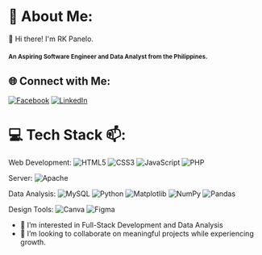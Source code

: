 # 💫 About Me:
👋 Hi there! I'm RK Panelo.

<h4 align="left"><sub>An Aspiring Software Engineer and Data Analyst from the Philippines.</sub></h4>

## 🌐 Connect with Me:
[![Facebook](https://img.shields.io/badge/Facebook-%231877F2.svg?logo=Facebook&logoColor=white)](https://facebook.com/rkpanelo) 
[![LinkedIn](https://img.shields.io/badge/LinkedIn-%230077B5.svg?logo=linkedin&logoColor=white)](https://linkedin.com/in/rei-kristian-panelo) 


# 💻 Tech Stack 📫:
Web Development:
![HTML5](https://img.shields.io/badge/html5-%23E34F26.svg?style=plastic&logo=html5&logoColor=white) ![CSS3](https://img.shields.io/badge/css3-%231572B6.svg?style=plastic&logo=css3&logoColor=white) ![JavaScript](https://img.shields.io/badge/javascript-%23323330.svg?style=plastic&logo=javascript&logoColor=%23F7DF1E) ![PHP](https://img.shields.io/badge/php-%23777BB4.svg?style=plastic&logo=php&logoColor=white) 

Server:
![Apache](https://img.shields.io/badge/apache-%23D42029.svg?style=plastic&logo=apache&logoColor=white) 

Data Analysis: 
![MySQL](https://img.shields.io/badge/mysql-4479A1.svg?style=plastic&logo=mysql&logoColor=white) ![Python](https://img.shields.io/badge/python-3670A0?style=plastic&logo=python&logoColor=ffdd54) ![Matplotlib](https://img.shields.io/badge/Matplotlib-%23ffffff.svg?style=plastic&logo=Matplotlib&logoColor=black) ![NumPy](https://img.shields.io/badge/numpy-%23013243.svg?style=plastic&logo=numpy&logoColor=white) ![Pandas](https://img.shields.io/badge/pandas-%23150458.svg?style=plastic&logo=pandas&logoColor=white) 


Design Tools:
![Canva](https://img.shields.io/badge/Canva-%2300C4CC.svg?style=plastic&logo=Canva&logoColor=white) ![Figma](https://img.shields.io/badge/figma-%23F24E1E.svg?style=plastic&logo=figma&logoColor=white) 

<!-- Proudly created with GPRM ( https://gprm.itsvg.in ) -->

- 👀 I’m interested in Full-Stack Development and Data Analysis
- 💞️ I’m looking to collaborate on meaningful projects while experiencing growth.

<!---
rk-panelo/rk-panelo is a ✨ special ✨ repository because its `README.md` (this file) appears on your GitHub profile.
You can click the Preview link to take a look at your changes.
--->
